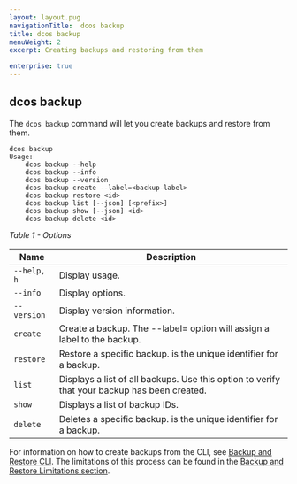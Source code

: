 ```yaml
---
layout: layout.pug
navigationTitle:  dcos backup
title: dcos backup
menuWeight: 2
excerpt: Creating backups and restoring from them

enterprise: true
---
```



## dcos backup
The `dcos backup` command will let you create backups and restore from them.

```
dcos backup
Usage:
    dcos backup --help
    dcos backup --info
    dcos backup --version
    dcos backup create --label=<backup-label>
    dcos backup restore <id>
    dcos backup list [--json] [<prefix>]
    dcos backup show [--json] <id>
    dcos backup delete <id>
```

*Table 1 - Options*

| Name | Description |
|---------|-------------|
| `--help, h`   |  Display usage. |
| `--info` | Display options. |
|  `--version`  |  Display version information.  |
| `create` | Create a backup. The --label=<backup-label> option will assign a label to the backup.|
| `restore` | Restore a specific backup. <id> is the unique identifier for a backup. |
| `list` | Displays a list of all backups. Use this option to verify that your backup has been created.  |
| `show` | Displays a list of backup IDs. |
| `delete` | Deletes a specific backup. <id> is the unique identifier for a backup. |


For information on how to create backups from the CLI, see [Backup and Restore CLI](/1.11/administering-clusters/backup-and-restore/backup-restore-cli/). The limitations of this process can be found in the [Backup and Restore Limitations section](/1.11/administering-clusters/backup-and-restore/#limitations).
